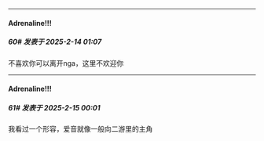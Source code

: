 ﻿
*****

####  Adrenaline!!!  
##### 60#       发表于 2025-2-14 01:07

不喜欢你可以离开nga，这里不欢迎你


*****

####  Adrenaline!!!  
##### 61#       发表于 2025-2-15 00:01

我看过一个形容，爱音就像一般向二游里的主角

